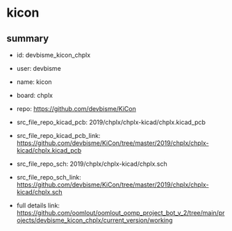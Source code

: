 # kicon
 
## summary 
* id: devbisme_kicon_chplx
* user: devbisme
* name: kicon
* board: chplx
* repo: https://github.com/devbisme/KiCon
* src_file_repo_kicad_pcb: 2019/chplx/chplx-kicad/chplx.kicad_pcb
* src_file_repo_kicad_pcb_link: https://github.com/devbisme/KiCon/tree/master/2019/chplx/chplx-kicad/chplx.kicad_pcb


* src_file_repo_sch: 2019/chplx/chplx-kicad/chplx.sch
* src_file_repo_sch_link: https://github.com/devbisme/KiCon/tree/master/2019/chplx/chplx-kicad/chplx.sch
* full details link: https://github.com/oomlout/oomlout_oomp_project_bot_v_2/tree/main/projects/devbisme_kicon_chplx/current_version/working  






